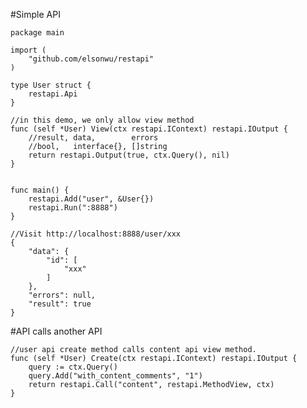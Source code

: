 #Simple API

	package main

	import (
		"github.com/elsonwu/restapi"
	)

	type User struct {
		restapi.Api
	}

	//in this demo, we only allow view method
	func (self *User) View(ctx restapi.IContext) restapi.IOutput {
	    //result, data,        errors
	    //bool,   interface{}, []string
		return restapi.Output(true, ctx.Query(), nil)
	}


	func main() {
		restapi.Add("user", &User{})
		restapi.Run(":8888")
	}
	
	//Visit http://localhost:8888/user/xxx
	{
    	"data": {
        	"id": [
            	"xxx"
        	]
    	},
    	"errors": null,
    	"result": true
	}
	
#API calls another API

    //user api create method calls content api view method.
	func (self *User) Create(ctx restapi.IContext) restapi.IOutput {
		query := ctx.Query()
		query.Add("with_content_comments", "1")
		return restapi.Call("content", restapi.MethodView, ctx)
	}